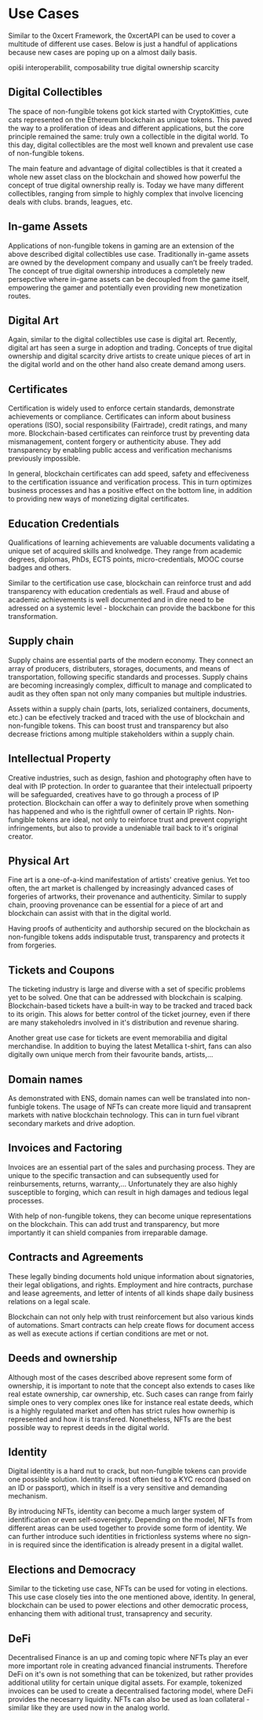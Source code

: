 # Use Cases

Similar to the 0xcert Framework, the 0xcertAPI can be used to cover a multitude of different use cases. Below is just a handful of applications because new cases are poping up on a almost daily basis. 

opiši interoperabilit, composability
true digital ownership
scarcity

## Digital Collectibles

The space of non-fungible tokens got kick started with CryptoKitties, cute cats represented on the Ethereum blockchain as unique tokens. This paved the way to a proliferation of ideas and different applications, but the core principle remained the same: truly own a collectible in the digital world. To this day, digital collectibles are the most well known and prevalent use case of non-fungible tokens. 

The main feature and advantage of digital collectibles is that it created a whole new asset class on the blockchain and showed how powerful the concept of true digital ownership really is. Today we have many different collectibles, ranging from simple to highly complex that involve licencing deals with clubs. brands, leagues, etc. 

## In-game Assets

Applications of non-fungible tokens in gaming are an extension of the above described digital collectibles use case. Traditionally in-game assets are owned by the development company and usually can’t  be freely traded. The concept of true digital ownership introduces a completely new persepctive where in-game assets can be decoupled from the game itself, empowering the gamer and potentially even providing new monetization routes. 

## Digital Art

Again, similar to the digital collectibles use case is digital art. Recently, digital art has seen a surge in adoption and trading. Concepts of true digital ownership and digital scarcity drive artists to create unique pieces of art in the digital world and on the other hand also create demand among users. 

## Certificates

Certification is widely used to enforce certain standards, demonstrate achievements or compliance. Certificates can inform about business operations (ISO), social responsibility (Fairtrade), credit ratings, and many more. Blockchain-based certificates can reinforce trust by preventing data mismanagement, content forgery or authenticity abuse. They add transparency by enabling public access and verification mechanisms previously impossible. 

In general, blockchain certificates can add speed, safety and effeciveness to the certification issuance and verification process. This in turn optimizes business processes and has a positive effect on the bottom line, in addition to providing new ways of monetizing digital certificates. 

## Education Credentials

Qualifications of learning achievements are valuable documents validating a unique set of acquired skills and knolwedge. They range from academic degrees, diplomas, PhDs, ECTS points, micro-credentials, MOOC course badges and others. 

Similar to the certification use case, blockchain can reinforce trust and add transparency with education credentials as well. Fraud and abuse of academic achievements is well documented and in dire need to be adressed on a systemic level - blockchain can provide the backbone for this transformation. 

## Supply chain 

Supply chains are essential parts of the modern economy. They connect an array of producers, distributers, storages, documents, and means of transportation, following specific standards and processes. Supply chains are becoming increasingly complex, difficult to manage and complicated to audit as they often span not only many companies but multiple industries. 

Assets within a supply chain (parts, lots, serialized containers, documents, etc.) can be efectively tracked and traced with the use of blockchain and non-fungible tokens. This can boost trust and transparency but also decrease frictions among multiple stakeholders within a supply chain.  

## Intellectual Property 

Creative industries, such as design, fashion and photography often have to deal with IP protection. In order to guarantee that their intelectuall pripoerty will be safeguarded, creatives have to go through a process of IP protection. Blockchain can offer a way to definitely prove when something has happened and who is the rightfull owner of certain IP rights. Non-fungible tokens are ideal, not only to reinforce trust and prevent copyright infringements, but also to provide a undeniable trail back to it's original creator. 

## Physical Art

Fine art is a one-of-a-kind manifestation of artists' creative genius. Yet too often, the art market is challenged by increasingly advanced cases of forgeries of artworks, their provenance and authenticity. Similar to supply chain, prooving provenance can be essential for a piece of art and blockchain can assist with that in the digital world. 

Having proofs of authenticity and authorship secured on the blockchain as non-fungible tokens adds indisputable trust, transparency and protects it from forgeries. 

## Tickets and Coupons 

The ticketing industry is large and diverse with a set of specific problems yet to be solved. One that can be addressed with blockchain is scalping. Blockchain-based tickets have a built-in way to be tracked and traced back to its origin. This alows for better control of the ticket journey, even if there are many stakeholedrs involved in it's distribution and revenue sharing. 

Another great use case for tickets are event memorabilia and digital merchandise. In addition to buying the latest Metallica t-shirt, fans can also digitally own unique merch from their favourite bands, artists,...

## Domain names

As demonstrated with ENS, domain names can well be translated into non-funbigle tokens. The usage of NFTs can create more liquid and transaprent markets with native blockchain technology. This can in turn fuel vibrant secondary markets and drive adoption. 

## Invoices and Factoring

Invoices are an essential part of the sales and purchasing process. They are unique to the specific transaction and can subsequently used for reinbursements, returns, warranty,... Unfortunately they are also highly susceptible to forging, which can result in high damages and tedious legal processes. 

With help of non-fungible tokens, they can become unique representations on the blockchain. This can add trust and transparency, but more importantly it can shield companies from irreparable damage. 

## Contracts and Agreements

These legally binding documents hold unique information about signatories, their legal obligations, and rights. Employment and hire contracts, purchase and lease agreements, and letter of intents of all kinds shape daily business relations on a legal scale.

Blockchain can not only help with trust reinforcement but also various kinds of automations. Smart contracts can help create flows for document access as well as execute actions if certian conditions are met or not. 

## Deeds and ownership

Although most of the cases described above represent some form of ownership, it is important to note that the concept also extends to cases like real estate ownership, car ownership, etc. Such cases can range from fairly simple ones to very complex ones like for instance real estate deeds, which is a highly regulated market and often has strict rules how ownerhip is represented and how it is transfered. Nonetheless, NFTs are the best possible way to represt deeds in the digital world.  

## Identity

Digital identity is a hard nut to crack, but non-fungible tokens can provide one possible solution. Identity is most often tied to a KYC record (based on an ID or passport), which in itself is a very sensitive and demanding mechanism. 

By introducing NFTs, identity can become a much larger system of identification or even self-sovereignty. Depending on the model, NFTs from different areas can be used together to provide some form of identity. We can further introduce such identities in frictionless systems where no sign-in is required since the identification is already present in a digital wallet.

## Elections and Democracy 

Similar to the ticketing use case, NFTs can be used for voting in elections. This use case closely ties into the one mentioned above, identity. In general, blockchain can be used to power elections and other democratic process, enhancing them with aditional trust, transaprency and security. 

## DeFi

Decentralised Finance is an up and coming topic where NFTs play an ever more important role in creating advanced financial instruments. Therefore DeFi on it's own is not something that can be tokenized, but rather provides additional utility for certain unique digital assets. For example, tokenized invoices can be used to create a decentralised factoring model, where DeFi provides the necesarry liquidity. NFTs can also be used as loan collateral - similar like they are used now in the analog world. 
